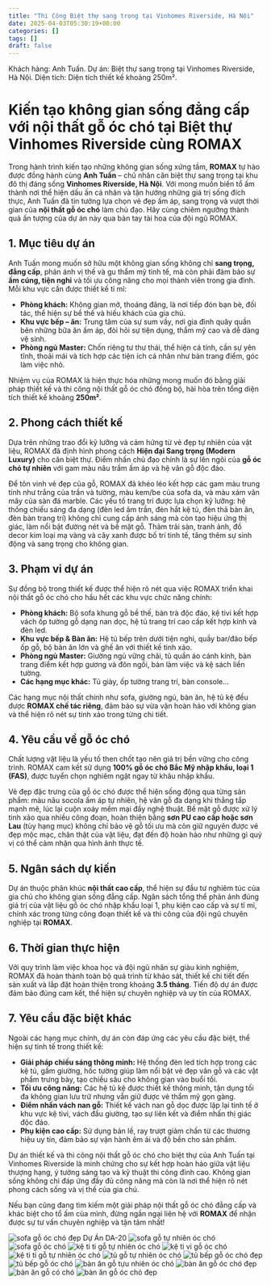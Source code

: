```yaml
---
title: "Thi Công Biệt thự sang trọng tại Vinhomes Riverside, Hà Nội"
date: 2025-04-03T05:30:19+00:00
categories: []
tags: []
draft: false
---
```

Khách hàng: Anh Tuấn.
Dự án: Biệt thự sang trọng tại Vinhomes Riverside, Hà Nội.
Diện tích: Diện tích thiết kế khoảng 250m².

# Kiến tạo không gian sống đẳng cấp với nội thất gỗ óc chó tại Biệt thự Vinhomes Riverside cùng ROMAX

Trong hành trình kiến tạo những không gian sống xứng tầm, **ROMAX** tự hào được đồng hành cùng **Anh Tuấn** – chủ nhân căn biệt thự sang trọng tại khu đô thị đáng sống **Vinhomes Riverside, Hà Nội**. Với mong muốn biến tổ ấm thành nơi thể hiện dấu ấn cá nhân và tận hưởng những giá trị sống đích thực, Anh Tuấn đã tin tưởng lựa chọn vẻ đẹp ấm áp, sang trọng và vượt thời gian của **nội thất gỗ óc chó** làm chủ đạo. Hãy cùng chiêm ngưỡng thành quả ấn tượng của dự án này qua bàn tay tài hoa của đội ngũ ROMAX.

## 1. Mục tiêu dự án

Anh Tuấn mong muốn sở hữu một không gian sống không chỉ **sang trọng, đẳng cấp**, phản ánh vị thế và gu thẩm mỹ tinh tế, mà còn phải đảm bảo sự **ấm cúng, tiện nghi** và tối ưu công năng cho mọi thành viên trong gia đình. Mỗi khu vực cần được thiết kế tỉ mỉ:

* **Phòng khách:** Không gian mở, thoáng đãng, là nơi tiếp đón bạn bè, đối tác, thể hiện sự bề thế và hiếu khách của gia chủ.
* **Khu vực bếp – ăn:** Trung tâm của sự sum vầy, nơi gia đình quây quần bên những bữa ăn ấm áp, đòi hỏi sự tiện dụng, thẩm mỹ cao và dễ dàng vệ sinh.
* **Phòng ngủ Master:** Chốn riêng tư thư thái, thể hiện cá tính, cần sự yên tĩnh, thoải mái và tích hợp các tiện ích cá nhân như bàn trang điểm, góc làm việc nhỏ.

Nhiệm vụ của ROMAX là hiện thực hóa những mong muốn đó bằng giải pháp thiết kế và thi công nội thất gỗ óc chó đồng bộ, hài hòa trên tổng diện tích thiết kế khoảng **250m²**.

## 2. Phong cách thiết kế

Dựa trên những trao đổi kỹ lưỡng và cảm hứng từ vẻ đẹp tự nhiên của vật liệu, ROMAX đã định hình phong cách **Hiện đại Sang trọng (Modern Luxury)** cho căn biệt thự. Điểm nhấn chủ đạo chính là sự lên ngôi của **gỗ óc chó tự nhiên** với gam màu nâu trầm ấm áp và hệ vân gỗ độc đáo.

Để tôn vinh vẻ đẹp của gỗ, ROMAX đã khéo léo kết hợp các gam màu trung tính như trắng của trần và tường, màu kem/be của sofa da, và màu xám vân mây của sàn đá marble. Các yếu tố trang trí được lựa chọn kỹ lưỡng: hệ thống chiếu sáng đa dạng (đèn led âm trần, đèn hắt kệ tủ, đèn thả bàn ăn, đèn bàn trang trí) không chỉ cung cấp ánh sáng mà còn tạo hiệu ứng thị giác, làm nổi bật đường nét và bề mặt gỗ. Thảm trải sàn, tranh ảnh, đồ decor kim loại mạ vàng và cây xanh được bố trí tinh tế, tăng thêm sự sinh động và sang trọng cho không gian.

## 3. Phạm vi dự án

Sự đồng bộ trong thiết kế được thể hiện rõ nét qua việc ROMAX triển khai nội thất gỗ óc chó cho hầu hết các khu vực chức năng chính:

* **Phòng khách:** Bộ sofa khung gỗ bề thế, bàn trà độc đáo, kệ tivi kết hợp vách ốp tường gỗ dạng nan dọc, hệ tủ trang trí cao cấp kết hợp kính và đèn led.
* **Khu vực bếp & Bàn ăn:** Hệ tủ bếp trên dưới tiện nghi, quầy bar/đảo bếp ốp gỗ, bộ bàn ăn lớn và ghế ăn với thiết kế tinh xảo.
* **Phòng ngủ Master:** Giường ngủ vững chãi, tủ quần áo cánh kính, bàn trang điểm kết hợp gương và đôn ngồi, bàn làm việc và kệ sách liền tường.
* **Các hạng mục khác:** Tủ giày, ốp tường trang trí, bàn console...

Các hạng mục nội thất chính như sofa, giường ngủ, bàn ăn, hệ tủ kệ đều được **ROMAX chế tác riêng**, đảm bảo sự vừa vặn hoàn hảo với không gian và thể hiện rõ nét sự tinh xảo trong từng chi tiết.

## 4. Yêu cầu về gỗ óc chó

Chất lượng vật liệu là yếu tố then chốt tạo nên giá trị bền vững cho công trình. ROMAX cam kết sử dụng **100% gỗ óc chó Bắc Mỹ nhập khẩu, loại 1 (FAS)**, được tuyển chọn nghiêm ngặt ngay từ khâu nhập khẩu.

Vẻ đẹp đặc trưng của gỗ óc chó được thể hiện sống động qua từng sản phẩm: màu nâu socola ấm áp tự nhiên, hệ vân gỗ đa dạng khi thẳng tắp mạnh mẽ, lúc lại cuộn xoáy mềm mại đầy nghệ thuật. Bề mặt gỗ được xử lý tinh xảo qua nhiều công đoạn, hoàn thiện bằng **sơn PU cao cấp hoặc sơn Lau** (tùy hạng mục) không chỉ bảo vệ gỗ tối ưu mà còn giữ nguyên được vẻ đẹp mộc mạc, chân thật của vật liệu, đạt đến độ hoàn hảo như những gì quý vị có thể cảm nhận qua hình ảnh thực tế.

## 5. Ngân sách dự kiến

Dự án thuộc phân khúc **nội thất cao cấp**, thể hiện sự đầu tư nghiêm túc của gia chủ cho không gian sống đẳng cấp. Ngân sách tổng thể phản ánh đúng giá trị của vật liệu gỗ óc chó nhập khẩu loại 1, phụ kiện cao cấp và sự tỉ mỉ, chính xác trong từng công đoạn thiết kế và thi công của đội ngũ chuyên nghiệp tại **ROMAX**.

## 6. Thời gian thực hiện

Với quy trình làm việc khoa học và đội ngũ nhân sự giàu kinh nghiệm, ROMAX đã hoàn thành toàn bộ quá trình từ khảo sát, thiết kế chi tiết đến sản xuất và lắp đặt hoàn thiện trong khoảng **3.5 tháng**. Tiến độ dự án được đảm bảo đúng cam kết, thể hiện sự chuyên nghiệp và uy tín của ROMAX.

## 7. Yêu cầu đặc biệt khác

Ngoài các hạng mục chính, dự án còn đáp ứng các yêu cầu đặc biệt, thể hiện sự tinh tế trong thiết kế:

* **Giải pháp chiếu sáng thông minh:** Hệ thống đèn led tích hợp trong các kệ tủ, gầm giường, hốc tường giúp làm nổi bật vẻ đẹp vân gỗ và các vật phẩm trưng bày, tạo chiều sâu cho không gian vào buổi tối.
* **Tối ưu công năng:** Các hệ tủ kệ được thiết kế thông minh, tận dụng tối đa không gian lưu trữ nhưng vẫn giữ được vẻ thẩm mỹ gọn gàng.
* **Điểm nhấn vách nan gỗ:** Thiết kế vách nan gỗ dọc được lặp lại tinh tế ở khu vực kệ tivi, vách đầu giường, tạo sự liên kết và điểm nhấn thị giác độc đáo.
* **Phụ kiện cao cấp:** Sử dụng bản lề, ray trượt giảm chấn từ các thương hiệu uy tín, đảm bảo sự vận hành êm ái và độ bền cho sản phẩm.

Dự án thiết kế và thi công nội thất gỗ óc chó cho biệt thự của Anh Tuấn tại Vinhomes Riverside là minh chứng cho sự kết hợp hoàn hảo giữa vật liệu thượng hạng, ý tưởng sáng tạo và kỹ thuật thi công đỉnh cao. Không gian sống không chỉ đáp ứng đầy đủ công năng mà còn là nơi thể hiện rõ nét phong cách sống và vị thế của gia chủ.

Nếu bạn cũng đang tìm kiếm một giải pháp nội thất gỗ óc chó đẳng cấp và khác biệt cho tổ ấm của mình, đừng ngần ngại liên hệ với **ROMAX** để nhận được sự tư vấn chuyên nghiệp và tận tâm nhất!

![sofa gỗ óc chó đẹp](/img/sofa/sf20/sofa-go-oc-cho-sf20-3.webp)
Dự Án DA-20
![sofa gỗ tự nhiên óc chó](/img/sofa/sf20/sofa-go-oc-cho-sf20-2.webp)
![sofa gỗ óc chó](/img/sofa/sf20/sofa-go-oc-cho-sf20-1.webp)
![kệ ti ti gỗ tự nhiên óc chó](/img/ke-tivi/ktv20/ke-ti-vi-go-oc-cho-ktv20-3.webp)
![kệ ti vi gỗ óc chó](/img/ke-tivi/ktv20/ke-ti-vi-go-oc-cho-ktv20-2.webp)
![kệ ti ti gỗ tự nhiên óc chó](/img/ke-tivi/ktv20/ke-ti-vi-go-oc-cho-ktv20-1.webp)
![tủ gỗ tự nhiên óc chó](/img/tu-bep/tb20/tu-bep-go-oc-cho-tb20-3.webp)
![tủ bếp gỗ óc chó đẹp](/img/tu-bep/tb20/tu-bep-go-oc-cho-tb20-2.webp)
![tủ bếp gỗ óc chó](/img/tu-bep/tb20/tu-bep-go-oc-cho-tb20-1.webp)
![bàn ăn gỗ tựu nhiên óc chó](/img/ban-an/ba20/ban-an-go-oc-cho-ba20-4.webp)
![bàn ăn gỗ óc chó đẹp](/img/ban-an/ba20/ban-an-go-oc-cho-ba20-3.webp)
![bàn ăn gỗ có chó](/img/ban-an/ba20/ban-an-go-oc-cho-ba20-2.webp)
![bàn ăn gỗ óc chó đẹp](/img/ban-an/ba20/ban-an-go-oc-cho-ba20-1.webp)